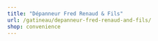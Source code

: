 ```yaml
---
title: "Dépanneur Fred Renaud & Fils"
url: /gatineau/depanneur-fred-renaud-and-fils/
shop: convenience
---
```

